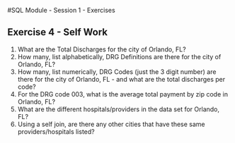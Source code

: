 #SQL Module - Session 1 - Exercises

## Exercise 4 - Self Work
1. What are the Total Discharges for the city of Orlando, FL?
2. How many, list alphabetically, DRG Definitions are there for the city of Orlando, FL?
3. How many, list numerically, DRG Codes (just the 3 digit number) are there for the city of Orlando, FL - and what are the total discharges per code?
4. For the DRG code 003, what is the average total payment by zip code in Orlando, FL?
5. What are the different hospitals/providers in the data set for Orlando, FL?
6. Using a self join, are there any other cities that have these same providers/hospitals listed?
